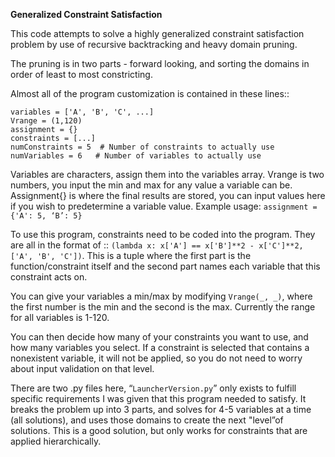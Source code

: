 **Generalized Constraint Satisfaction**

This code attempts to solve a highly generalized constraint satisfaction problem by use of recursive backtracking and heavy domain pruning. 

The pruning is in two parts - forward looking, and sorting the domains in order of least to most constricting. 

Almost all of the program customization is contained in these lines::

    variables = ['A', 'B', 'C', ...]
    Vrange = (1,120)
    assignment = {}
    constraints = [...]
    numConstraints = 5  # Number of constraints to actually use
    numVariables = 6   # Number of variables to actually use

Variables are characters, assign them into the variables array.
Vrange is two numbers, you input the min and max for any value a variable can be.
Assignment{} is where the final results are stored, you can input values here if you wish to predetermine a variable value. 
Example usage: `assignment = {'A': 5, ‘B’: 5}`

To use this program, constraints need to be coded into the program. They are all in the format of :: `(lambda x: x['A'] == x['B']**2 - x['C']**2, ['A', 'B', 'C'])`. This is a tuple where the first part is the function/constraint itself and the second part names each variable that this constraint acts on.

You can give your variables a min/max by modifying `Vrange(_, _)`, where the first number is the min and the second is the max.
Currently the range for all variables is 1-120.

You can then decide how many of your constraints you want to use, and how many variables you select. If a constraint is selected that contains a nonexistent variable, it will not be applied, so you do not need to worry about input validation on that level.

There are two .py files here, “`LauncherVersion.py`” only exists to fulfill specific requirements I was given that this program needed to satisfy. It breaks the problem up into 3 parts, and solves for 4-5 variables at a time (all solutions), and uses those domains to create the next "level”of solutions. This is a good solution, but only works for constraints that are applied hierarchically.
